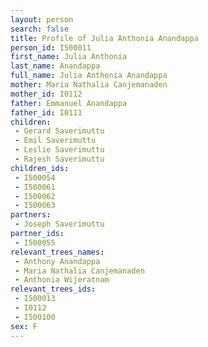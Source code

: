 ```yaml
---
layout: person
search: false
title: Profile of Julia Anthonia Anandappa
person_id: I500011
first_name: Julia Anthonia
last_name: Anandappa
full_name: Julia Anthonia Anandappa
mother: Maria Nathalia Canjemanaden
mother_id: I0112
father: Emmanuel Anandappa
father_id: I0111
children:
 - Gerard Saverimuttu
 - Emil Saverimuttu
 - Leslie Saverimuttu
 - Rajesh Saverimuttu
children_ids:
 - I500054
 - I500061
 - I500062
 - I500063
partners:
 - Joseph Saverimuttu
partner_ids:
 - I500055
relevant_trees_names:
 - Anthony Anandappa
 - Maria Nathalia Canjemanaden
 - Anthonia Wijeratnam
relevant_trees_ids:
 - I500013
 - I0112
 - I500100
sex: F
---
```


